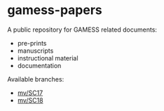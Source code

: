 # gamess-papers
A public repository for GAMESS related documents:
-  pre-prints
-  manuscripts
-  instructional material
-  documentation

Available branches:
- [mv/SC17](https://github.com/gms-bbg/gamess-papers/tree/mv/SC17)
- [mv/SC18](https://github.com/gms-bbg/gamess-papers/tree/mv/SC18)
